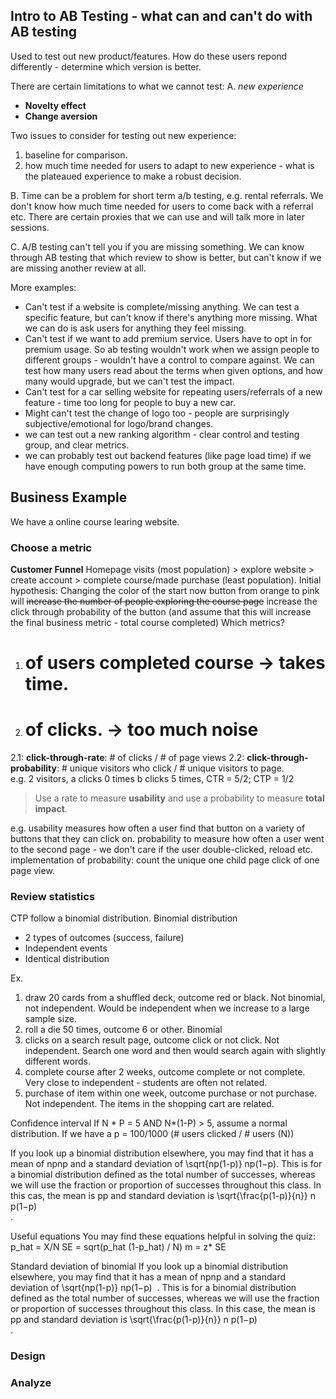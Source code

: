 ## Intro to AB Testing - what can and can't do with AB testing
Used to test out new product/features. How do these users repond differently - determine which version is better. 

There are certain limitations to what we cannot test:
A. *new experience* 
- **Novelty effect**
- **Change aversion**

Two issues to consider for testing out new experience:
1. baseline for comparison.
2. how much time needed for users to adapt to new experience - what is the plateaued experience to make a robust decision.

B. Time can be a problem for short term a/b testing, e.g. rental referrals. We don't know how much time needed for users to come back with a referral etc. There are certain proxies that we can use and will talk more in later sessions.

C. A/B testing can't tell you if you are missing something. We can know through AB testing that which review to show is better, but can't know if we are missing another review at all.

More examples:
- Can't test if a website is complete/missing anything. We can test a specific feature, but can't know if there's anything more missing. What we can do is ask users for anything they feel missing.
- Can't test if we want to add premium service. Users have to opt in for premium usage. So ab testing wouldn't work when we assign people to different groups - wouldn't have a control to compare against. We can test how many users read about the terms when given options, and how many would upgrade, but we can't test the impact.
- Can't test for a car selling website for repeating users/referrals of a new feature - time too long for people to buy a new car.
- Might can't test the change of logo too - people are surprisingly subjective/emotional for logo/brand changes.
- we can test out a new ranking algorithm - clear control and testing group, and clear metrics.
- we can probably test out backend features (like page load time) if we have enough computing powers to run both group at the same time.

## Business Example
We have a online course learing website.
### Choose a metric
**Customer Funnel** Homepage visits (most population) > explore website > create account > complete course/made purchase (least population).
Initial hypothesis: Changing the color of the start now button from orange to pink will ~~increase the number of people exploring the course page~~ increase the click through probability of the button (and assume that this will increase the final business metric - total course completed)
Which metrics?
1. # of users completed course -> takes time.
2. # of clicks. -> too much noise
  2.1: **click-through-rate**: # of clicks / # of page views
  2.2: **click-through-probability**: # unique visitors who click / # unique visitors to page.  
  e.g. 2 visitors, a clicks 0 times b clicks 5 times, CTR = 5/2; CTP = 1/2
  
> Use a rate to measure **usability** and use a probability to measure **total impact**.

e.g. usability measures how often a user find that button on a variety of buttons that they can click on. probability to measure how often a user went to the second page - we don't care if the user double-clicked, reload etc.
implementation of probability: count the unique one child page click of one page view.

### Review statistics
CTP follow a binomial distribution.
Binomial distribution
- 2 types of outcomes (success, failure)
- Independent events
- Identical distribution

Ex.
1. draw 20 cards from a shuffled deck, outcome red or black. Not binomial, not independent. Would be independent when we increase to a large sample size.
2. roll a die 50 times, outcome 6 or other. Binomial
3. clicks on a search result page, outcome click or not click. Not independent. Search one word and then would search again with slightly different words. 
4. complete course after 2 weeks, outcome complete or not complete. Very close to independent - students are often not related.
5. purchase of item within one week, outcome purchase or not purchase. Not independent. The items in the shopping cart are related.

Confidence interval
If N * P = 5 AND N*(1-P) > 5, assume a normal distribution.
If we have a p = 100/1000 (# users clicked / # users (N)) 

If you look up a binomial distribution elsewhere, you may find that it has a mean of npnp and a standard deviation of \sqrt{np(1-p)} 
np(1−p)
​	 . This is for a binomial distribution defined as the total number of successes, whereas we will use the fraction or proportion of successes throughout this class. In this cas, the mean is pp and standard deviation is \sqrt{\frac{p(1-p)}{n}} 
n
p(1−p)
​	 
​	 .

Useful equations
You may find these equations helpful in solving the quiz:
p_hat = X/N  SE = sqrt(p_hat (1-p_hat) / N)  m = z* SE

Standard deviation of binomial
If you look up a binomial distribution elsewhere, you may find that it has a mean of npnp and a standard deviation of \sqrt{np(1-p)} 
np(1−p)
​	 . This is for a binomial distribution defined as the total number of successes, whereas we will use the fraction or proportion of successes throughout this class. In this case, the mean is pp and standard deviation is \sqrt{\frac{p(1-p)}{n}} 
n
p(1−p)
​	 
​	 .

### Design

### Analyze

